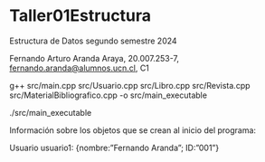 # Taller01Estructura
Estructura de Datos segundo semestre 2024

Fernando Arturo Aranda Araya, 20.007.253-7, fernando.aranda@alumnos.ucn.cl, C1

g++ src/main.cpp src/Usuario.cpp src/Libro.cpp src/Revista.cpp src/MaterialBibliografico.cpp -o src/main_executable    

./src/main_executable

Información sobre los objetos que se crean al inicio del programa:

Usuario usuario1: {nombre:”Fernando Aranda”; ID:”001”}

